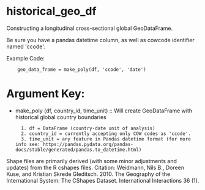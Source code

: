 # historical_geo_df
Constructing a longitudinal cross-sectional global GeoDataFrame.


Be sure you have a pandas datetime column, as well as cowcode identifier named 'ccode'.

Example Code:

		geo_data_frame = make_poly(df, 'ccode', 'date')

<h1>Argument Key: </h1>

* make_poly (df, country_id, time_unit) :: Will create GeoDataFrame with historical global country boundaries

		1. df = DataFrame (country-date unit of analysis)
		2. country_id = currently accepting only COW codes as 'ccode'.
		3. time_unit = any feature in Pandas datetime format (for more info see: https://pandas.pydata.org/pandas-docs/stable/generated/pandas.to_datetime.html)




Shape files are primarily derived (with some minor adjustments and updates) from the R cshapes files.
Citation: Weidmann, Nils B., Doreen Kuse, and Kristian Skrede Gleditsch. 2010. The Geography of the International System: The CShapes Dataset. International Interactions 36 (1).

